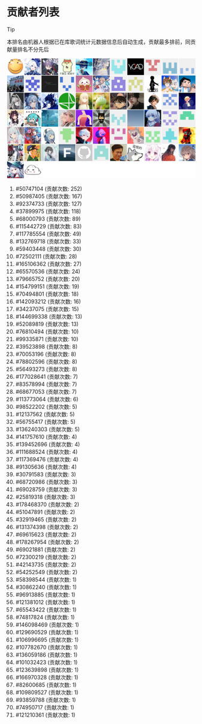 # 贡献者列表

> [!TIP]
> 本排名由机器人根据已在库歌词统计元数据信息后自动生成，贡献最多排前，同贡献量排名不分先后

![贡献者头像画廊](./CONTRIBUTORS.svg)

1. #50747104 (贡献次数: 252)
2. #50987405 (贡献次数: 167)
3. #92374733 (贡献次数: 127)
4. #37899975 (贡献次数: 118)
5. #68000793 (贡献次数: 89)
6. #115442729 (贡献次数: 83)
7. #117785554 (贡献次数: 49)
8. #132769718 (贡献次数: 33)
9. #59403448 (贡献次数: 30)
10. #72502111 (贡献次数: 28)
11. #165106362 (贡献次数: 27)
12. #65570536 (贡献次数: 24)
13. #79665752 (贡献次数: 20)
14. #154799151 (贡献次数: 19)
15. #70494801 (贡献次数: 18)
16. #142093212 (贡献次数: 16)
17. #34237075 (贡献次数: 15)
18. #144699338 (贡献次数: 13)
19. #52089819 (贡献次数: 13)
20. #76810494 (贡献次数: 10)
21. #99335871 (贡献次数: 10)
22. #39523898 (贡献次数: 8)
23. #70053196 (贡献次数: 8)
24. #78802596 (贡献次数: 8)
25. #56493273 (贡献次数: 8)
26. #177028641 (贡献次数: 7)
27. #83578994 (贡献次数: 7)
28. #68677053 (贡献次数: 7)
29. #113773064 (贡献次数: 6)
30. #98522202 (贡献次数: 5)
31. #12137562 (贡献次数: 5)
32. #56755417 (贡献次数: 5)
33. #136240303 (贡献次数: 5)
34. #141757610 (贡献次数: 4)
35. #139452696 (贡献次数: 4)
36. #111688524 (贡献次数: 4)
37. #117369476 (贡献次数: 4)
38. #91305636 (贡献次数: 4)
39. #30791583 (贡献次数: 3)
40. #68720986 (贡献次数: 3)
41. #69028759 (贡献次数: 3)
42. #25819318 (贡献次数: 3)
43. #178468370 (贡献次数: 2)
44. #51047891 (贡献次数: 2)
45. #32919465 (贡献次数: 2)
46. #131374398 (贡献次数: 2)
47. #69615623 (贡献次数: 2)
48. #178267954 (贡献次数: 2)
49. #69021881 (贡献次数: 2)
50. #72300219 (贡献次数: 2)
51. #42143735 (贡献次数: 2)
52. #54252549 (贡献次数: 2)
53. #58398544 (贡献次数: 1)
54. #30862240 (贡献次数: 1)
55. #96913885 (贡献次数: 1)
56. #121381012 (贡献次数: 1)
57. #65543422 (贡献次数: 1)
58. #74817824 (贡献次数: 1)
59. #146098469 (贡献次数: 1)
60. #129690529 (贡献次数: 1)
61. #106996695 (贡献次数: 1)
62. #107782670 (贡献次数: 1)
63. #136059186 (贡献次数: 1)
64. #101032423 (贡献次数: 1)
65. #123639898 (贡献次数: 1)
66. #166970328 (贡献次数: 1)
67. #82600685 (贡献次数: 1)
68. #109809527 (贡献次数: 1)
69. #93859788 (贡献次数: 1)
70. #74950717 (贡献次数: 1)
71. #121210361 (贡献次数: 1)
